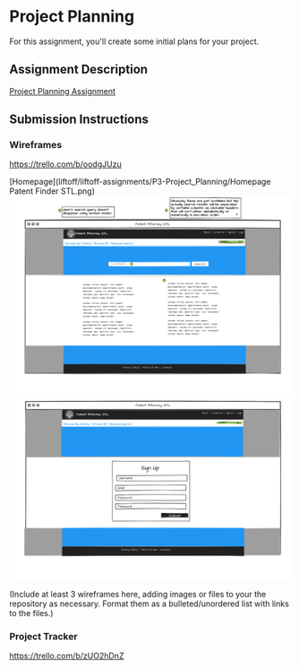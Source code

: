 # Project Planning
For this assignment, you'll create some initial plans for your project.

## Assignment Description
[Project Planning Assignment](https://education.launchcode.org/liftoff/assignments/planning/)

## Submission Instructions

### Wireframes
https://trello.com/b/oodgJUzu

[Homepage](liftoff/liftoff-assignments/P3-Project_Planning/Homepage Patent Finder STL.png)
![Search Results](https://raw.githubusercontent.com/drewb101/liftoff-assignments/master/P3-Project_Planning/SearchResults-Patent%20Finder%20STL2.png)
![User Sign Up](https://github.com/drewb101/liftoff-assignments/blob/master/P3-Project_Planning/UserSignUp-Patent%20Finder%20STL.png)



(Include at least 3 wireframes here, adding images or files to your the repository as necessary. Format them as a bulleted/unordered list with links to the files.)

### Project Tracker

https://trello.com/b/zUO2hDnZ
